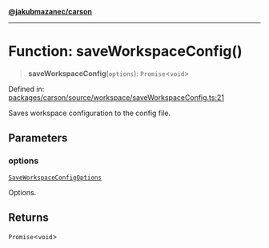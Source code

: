 [**@jakubmazanec/carson**](../README.md)

---

# Function: saveWorkspaceConfig()

> **saveWorkspaceConfig**(`options`): `Promise`\<`void`\>

Defined in:
[packages/carson/source/workspace/saveWorkspaceConfig.ts:21](https://github.com/jakubmazanec/tools/blob/a1a5edf56256b0aa4e209cc73bc7a07f5d7fc236/packages/carson/source/workspace/saveWorkspaceConfig.ts#L21)

Saves workspace configuration to the config file.

## Parameters

### options

[`SaveWorkspaceConfigOptions`](../type-aliases/SaveWorkspaceConfigOptions.md)

Options.

## Returns

`Promise`\<`void`\>
